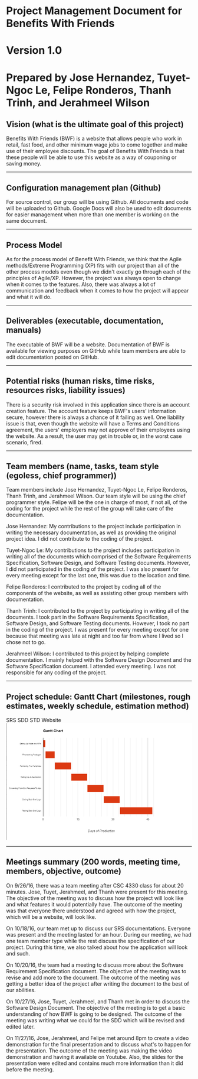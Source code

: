 # Project Management Document for Benefits With Friends
# Version 1.0
# Prepared by Jose Hernandez, Tuyet-Ngoc Le, Felipe Ronderos, Thanh Trinh, and Jerahmeel Wilson

## Vision (what is the ultimate goal of this project)
Benefits With Friends (BWF) is a website that allows people who work in retail, fast food, and other minimum wage jobs to come together and make use of their employee discounts. The goal of Benefits With Friends is that these people will be able to use this website as a way of couponing or saving money. 
****
## Configuration management plan (Github)
For source control, our group will be using Github. All documents and code will be uploaded to Github. Google Docs will also be used to edit documents for easier management when more than one member is working on the same document.
****
## Process Model
As for the process model of Benefit With Friends, we think that the Agile methods/Extreme Programming (XP) fits with our project than all of the other process models even though we didn't exactly go through each of the principles of Agile/XP. However, the project was always open to change when it comes to the features. Also, there was always a lot of communication and feedback when it comes to how the project will appear and what it will do.
****
## Deliverables (executable, documentation, manuals)
The executable of BWF will be a website. Documentation of BWF is available for viewing purposes on GitHub while team members are able to edit documentation posted on GitHub.
****
## Potential risks (human risks, time risks, resources risks, liability issues)
There is a security risk involved in this application since there is an account creation feature. The account feature keeps BWF's users' information secure, however there is always a chance of it failing as well. One liability issue is that, even though the website will have a Terms and Conditions agreement, the users' employers may not approve of their employees using the website. As a result, the user may get in trouble or, in the worst case scenario, fired.
****
## Team members (name, tasks, team style (egoless, chief programmer))
Team members include Jose Hernandez, Tuyet-Ngoc Le, Felipe Ronderos, Thanh Trinh, and Jerahmeel Wilson. Our team style will be using the chief programmer style. Felipe will be the one in charge of most, if not all, of the coding for the project while the rest of the group will take care of the documentation.

Jose Hernandez: My contributions to the project include participation in writing the necessary documentation, as well as providing the original project idea. I did not contribute to the coding of the project.

Tuyet-Ngoc Le: My contributions to the project includes participation in writing all of the documents which comprised of the Software Requirements Specification, Software Design, and Software Testing documents. However, I did not participated in the coding of the project. I was also present for every meeting except for the last one, this was due to the location and time.

Felipe Ronderos: I contributed to the project by coding all of the components of the website, as well as assisting other group members with documentation.

Thanh Trinh: I contributed to the project by participating in writing all of the documents. I took part in the Software Requirements Specification, Software Design, and Software Testing documents. However, I took no part in the coding of the project. I was present for every meeting except for one because that meeting was late at night and too far from where I lived so I chose not to go.

Jerahmeel Wilson: I contributed to this project by helping complete documentation. I mainly helped with the Software Design Document and the Software Specification document. I attended every meeting. I was not responsible for any coding of the project.

****
## Project schedule: Gantt Chart (milestones, rough estimates, weekly schedule, estimation method)
SRS
SDD
STD
Website
![Gantt Chart](/gantt.png)
****
## Meetings summary (200 words, meeting time, members, objective, outcome)
On 9/26/16, there was a team meeting after CSC 4330 class for about 20 minutes. Jose, Tuyet, Jerahmeel, and Thanh were present for this meeting. The objective of the meeting was to discuss how the project will look like and what features it would potentially have. The outcome of the meeting was that everyone there understood and agreed with how the project, which will be a website, will look like.

On 10/18/16, our team met up to discuss our SRS documentations. Everyone was present and the meeting lasted for an hour. During our meeting, we had one team member type while the rest discuss the specification of our project. During this time, we also talked about how the application will look and such.

On 10/20/16, the team had a meeting to discuss more about the Software Requirement Specification document. The objective of the meeting was to revise and add more to the document. The outcome of the meeting was getting a better idea of the project after writing the document to the best of our abilities.

On 10/27/16, Jose, Tuyet, Jerahmeel, and Thanh met in order to discuss the Software Design Document. The objective of the meeting is to get a basic understanding of how BWF is going to be designed. The outcome of the meeting was writing what we could for the SDD which will be revised and edited later.

On 11/27/16, Jose, Jerahmeel, and Felipe met around 8pm to create a video demonstration for the final presentation and to discuss what's to happen for the presentation. The outcome of the meeting was making the video demonstration and having it available on Youtube. Also, the slides for the presentation were edited and contains much more information than it did before the meeting.
